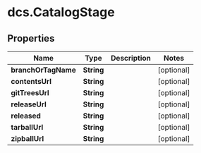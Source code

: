 # dcs.CatalogStage

## Properties
Name | Type | Description | Notes
------------ | ------------- | ------------- | -------------
**branchOrTagName** | **String** |  | [optional] 
**contentsUrl** | **String** |  | [optional] 
**gitTreesUrl** | **String** |  | [optional] 
**releaseUrl** | **String** |  | [optional] 
**released** | **String** |  | [optional] 
**tarballUrl** | **String** |  | [optional] 
**zipballUrl** | **String** |  | [optional] 
